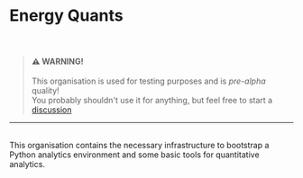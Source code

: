 # Energy Quants

<br>

> #### :warning: WARNING! <br>
> This organisation is used for testing purposes and is *pre-alpha* quality!<br>
> You probably shouldn't use it for anything, but feel free to start a
> [discussion](https://github.com/energy-quants/.github/discussions/new)

----

<br>
This organisation contains the necessary infrastructure to bootstrap a Python
analytics environment and some basic tools for quantitative analytics.
